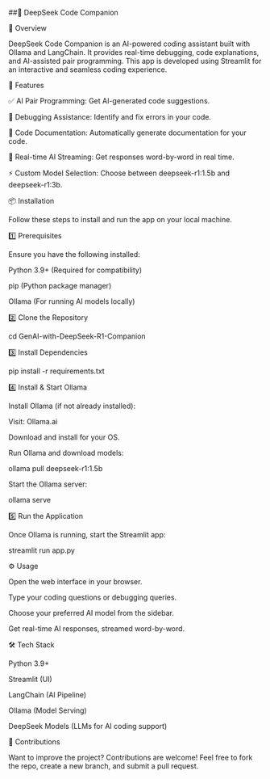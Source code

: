 ##🚀 DeepSeek Code Companion


📝 Overview

DeepSeek Code Companion is an AI-powered coding assistant built with Ollama and LangChain. It provides real-time debugging, code explanations, and AI-assisted pair programming. This app is developed using Streamlit for an interactive and seamless coding experience.

🔧 Features

✅ AI Pair Programming: Get AI-generated code suggestions.

🐞 Debugging Assistance: Identify and fix errors in your code.

📝 Code Documentation: Automatically generate documentation for your code.

🎯 Real-time AI Streaming: Get responses word-by-word in real time.

⚡ Custom Model Selection: Choose between deepseek-r1:1.5b and deepseek-r1:3b.

📦 Installation

Follow these steps to install and run the app on your local machine.

1️⃣ Prerequisites

Ensure you have the following installed:

Python 3.9+ (Required for compatibility)

pip (Python package manager)

Ollama (For running AI models locally)

2️⃣ Clone the Repository

cd GenAI-with-DeepSeek-R1-Companion

3️⃣ Install Dependencies

pip install -r requirements.txt

4️⃣ Install & Start Ollama

Install Ollama (if not already installed):

Visit: Ollama.ai

Download and install for your OS.

Run Ollama and download models:

ollama pull deepseek-r1:1.5b

Start the Ollama server:

ollama serve

5️⃣ Run the Application

Once Ollama is running, start the Streamlit app:

streamlit run app.py

⚙️ Usage

Open the web interface in your browser.

Type your coding questions or debugging queries.

Choose your preferred AI model from the sidebar.

Get real-time AI responses, streamed word-by-word.

🛠 Tech Stack

Python 3.9+

Streamlit (UI)

LangChain (AI Pipeline)

Ollama (Model Serving)

DeepSeek Models (LLMs for AI coding support)

🤝 Contributions

Want to improve the project? Contributions are welcome! Feel free to fork the repo, create a new branch, and submit a pull request.


